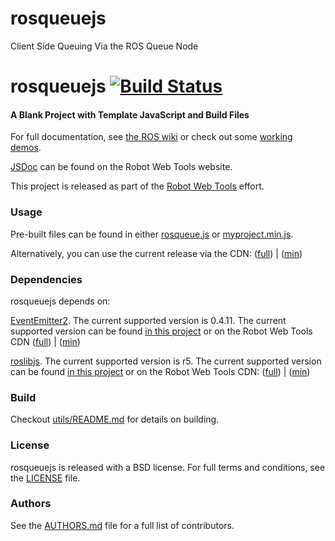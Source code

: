 # rosqueuejs
Client Side Queuing Via the ROS Queue Node

rosqueuejs [![Build Status](https://api.travis-ci.org/RobotWebTools/starter-template.png)](https://travis-ci.org/RobotWebTools/starter-template)
===========

#### A Blank Project with Template JavaScript and Build Files
For full documentation, see [the ROS wiki](http://www.ros.org/wiki/JavaScriptStyleGuide) or check out some [working demos](http://robotwebtools.org/).

[JSDoc](http://robotwebtools.org/jsdoc/rosqueuejs/current/) can be found on the Robot Web Tools website.

This project is released as part of the [Robot Web Tools](http://robotwebtools.org/) effort.

### Usage
Pre-built files can be found in either [rosqueue.js](build/myproject.js) or [myproject.min.js](build/myproject.min.js).

Alternatively, you can use the current release via the CDN: ([full](http://cdn.example.com/rosqueuejs/current/myproject.js)) | ([min](http://cdn.example.com/myprojectjs/current/myproject.min.js))

### Dependencies
rosqueuejs depends on:

[EventEmitter2](https://github.com/hij1nx/EventEmitter2). The current supported version is 0.4.11. The current supported version can be found [in this project](include/EventEmitter2/eventemitter2.js) or on the Robot Web Tools CDN ([full](http://cdn.robotwebtools.org/EventEmitter2/0.4.11/eventemitter2.js)) | ([min](http://cdn.robotwebtools.org/EventEmitter2/0.4.11/eventemitter2.min.js))

[roslibjs](https://github.com/RobotWebTools/roslibjs). The current supported version is r5. The current supported version can be found [in this project](include/roslibjs/roslib.js) or on the Robot Web Tools CDN: ([full](http://cdn.robotwebtools.org/roslibjs/r5/roslib.js)) | ([min](http://cdn.robotwebtools.org/roslibjs/r5/roslib.min.js))

### Build
Checkout [utils/README.md](utils/README.md) for details on building.

### License
rosqueuejs is released with a BSD license. For full terms and conditions, see the [LICENSE](LICENSE) file.

### Authors
See the [AUTHORS.md](AUTHORS.md) file for a full list of contributors.

